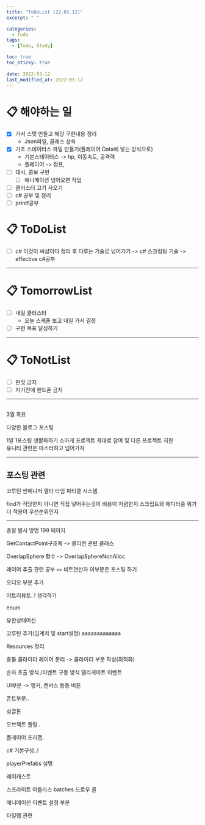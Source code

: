 ```yaml
---
title: "ToDoList [22.03.12]"
excerpt: " "

categories:
  - Todo
tags:
  - [Todo, Study]

toc: true
toc_sticky: true
 
date: 2022-03-12
last_modified_at: 2022-03-12
---
```


# 📋 해야하는 일 

- [x] 가서 스텟 만들고 해당 구현내용 정리
  - Json파일, 클래스 상속
- [x] 기초 스테이터스 파일 만들기(플레이어 Data에 넣는 방식으로)
  - 기본스테이터스 -> hp, 이동속도, 공격력
  - 플레이어 -> 점프, 
- [ ] 대시, 콤보 구현
  - [ ] 애니메이션 넘어오면 작업
- [ ] 클러스터 고기 사오기
- [ ] c# 공부 및 정리
- [ ] printf공부

# 📋 ToDoList  

- [ ] c# 이것이 씨샵이다 정리 후 다루는 기술로 넘어가기 -> c# 스크립팅 기술 -> effective c#공부   

---

# 📋 TomorrowList  

- [ ] 내일 클러스터
  - 오늘 스케줄 보고 내일 가서 결정
- [ ] 구현 목표 달성하기

---

# 📋 ToNotList  

- [ ] 딴짓 금지
- [ ] 자기전에 핸드폰 금지

---

## 

3월 목표 

다양한 블로그 포스팅 

1일 1포스팅 생활화하기
소마게 프로젝트 제대로 참여 및 다른 프로젝트 지원  
유니티 관련은 마스터하고 넘어가자 

---

## 포스팅 관련 

코루틴
씬매니저 
델타 타임
파티클 시스템

find가 적당한지 아니면 직접 넣어주는것이 비용이 저렴한지
스크립트와 에디터중 뭐가 더 적용이 우선순위인지

---  

총알 발사 방법 199 페이지

GetContactPoint구조체 -> 콜리전 관련 클래스

OverlapSphere 함수 -> OverlapSphereNonAlloc

레이어 추출 관련 공부 `>>` 비트연산자 이부분은 포스팅 하기

오디오 부분 추가 

어트리뷰트..! 생각하기 

enum

유한상태머신

코루틴 추가(임계치 및 start설정)  aaaaaaaaaaaaa

Resources 정리  

충돌 콜라이더 레이어 분리 -> 콜라이더 부분 작성(최적화)

순차 호출 방식 /이벤트 구동 방식 델리게이트 이벤트  

UI부분 -> 앵커, 캔버스 등등 버튼  

폰트부분..  

싱글톤
 
오브젝트 풀링..  

플레이어 프리펩..

c# 기본구성..!  

playerPrefabs 설명 

레이캐스트

스프라이트 아틀라스 batches 드로우 콜  

애니메이션 이벤트 설정 부분

타일맵 관련  


 



